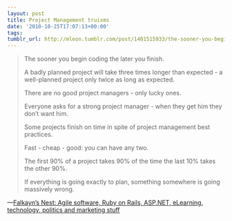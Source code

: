 ```yaml
---
layout: post
title: Project Management truisms
date: '2010-10-25T17:07:13+00:00'
tags: 
tumblr_url: http://mleon.tumblr.com/post/1401515933/the-sooner-you-begin-coding-the-later-you
---
```

<blockquote><p>The sooner you begin coding the later you finish.</p>
<p>A badly planned project will take three times longer than expected - a well-planned project only twice as long as expected.</p>
<p>There are no good project managers - only lucky ones.</p>
<p>Everyone asks for a strong project manager - when they get him they don&#8217;t want him.</p>
<p>Some projects finish on time in spite of project management best practices.</p>
<p>Fast - cheap - good: you can have any two.</p>
<p>The first 90% of a project takes 90% of the time the last 10% takes the other 90%.</p>
<p>If everything is going exactly to plan, something somewhere is going massively wrong.</p></blockquote>&#8212;<a href="http://blog.falkayn.com/2007_02_01_archive.html">Falkayn&#8217;s Nest: Agile software, Ruby on Rails, ASP.NET, eLearning, technology, politics and marketing stuff</a>
